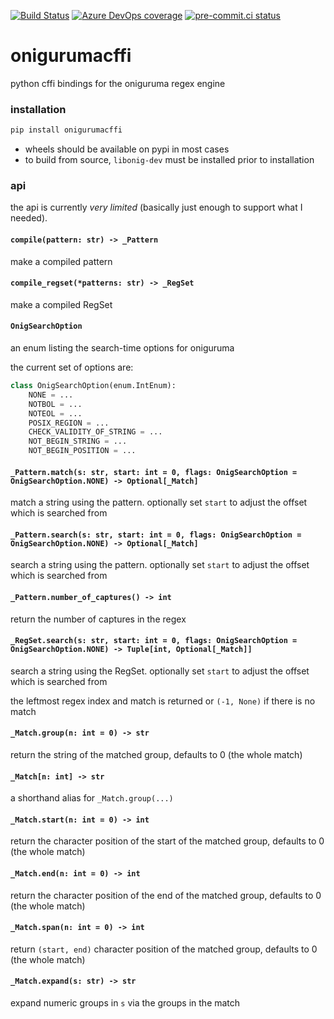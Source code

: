 [![Build Status](https://dev.azure.com/asottile/asottile/_apis/build/status/asottile.onigurumacffi?branchName=master)](https://dev.azure.com/asottile/asottile/_build/latest?definitionId=61&branchName=master)
[![Azure DevOps coverage](https://img.shields.io/azure-devops/coverage/asottile/asottile/61/master.svg)](https://dev.azure.com/asottile/asottile/_build/latest?definitionId=61&branchName=master)
[![pre-commit.ci status](https://results.pre-commit.ci/badge/github/asottile/onigurumacffi/master.svg)](https://results.pre-commit.ci/latest/github/asottile/onigurumacffi/master)

onigurumacffi
=============

python cffi bindings for the oniguruma regex engine

### installation

```bash
pip install onigurumacffi
```

- wheels should be available on pypi in most cases
- to build from source, `libonig-dev` must be installed prior to installation

### api

the api is currently *very limited* (basically just enough to support what I
needed).

#### `compile(pattern: str) -> _Pattern`

make a compiled pattern

#### `compile_regset(*patterns: str) -> _RegSet`

make a compiled RegSet

#### `OnigSearchOption`

an enum listing the search-time options for oniguruma

the current set of options are:

```python
class OnigSearchOption(enum.IntEnum):
    NONE = ...
    NOTBOL = ...
    NOTEOL = ...
    POSIX_REGION = ...
    CHECK_VALIDITY_OF_STRING = ...
    NOT_BEGIN_STRING = ...
    NOT_BEGIN_POSITION = ...
```

#### `_Pattern.match(s: str, start: int = 0, flags: OnigSearchOption = OnigSearchOption.NONE) -> Optional[_Match]`

match a string using the pattern.  optionally set `start` to adjust the offset
which is searched from

#### `_Pattern.search(s: str, start: int = 0, flags: OnigSearchOption = OnigSearchOption.NONE) -> Optional[_Match]`

search a string using the pattern.  optionally set `start` to adjust the offset
which is searched from

#### `_Pattern.number_of_captures() -> int`

return the number of captures in the regex

#### `_RegSet.search(s: str, start: int = 0, flags: OnigSearchOption = OnigSearchOption.NONE) -> Tuple[int, Optional[_Match]]`

search a string using the RegSet.  optionally set `start` to adjust the offset
which is searched from

the leftmost regex index and match is returned or `(-1, None)` if there is no
match

#### `_Match.group(n: int = 0) -> str`

return the string of the matched group, defaults to 0 (the whole match)

#### `_Match[n: int] -> str`

a shorthand alias for `_Match.group(...)`

#### `_Match.start(n: int = 0) -> int`

return the character position of the start of the matched group, defaults to 0
(the whole match)

#### `_Match.end(n: int = 0) -> int`

return the character position of the end of the matched group, defaults to 0
(the whole match)

#### `_Match.span(n: int = 0) -> int`

return `(start, end)` character position of the matched group, defaults to 0
(the whole match)

#### `_Match.expand(s: str) -> str`

expand numeric groups in `s` via the groups in the match
